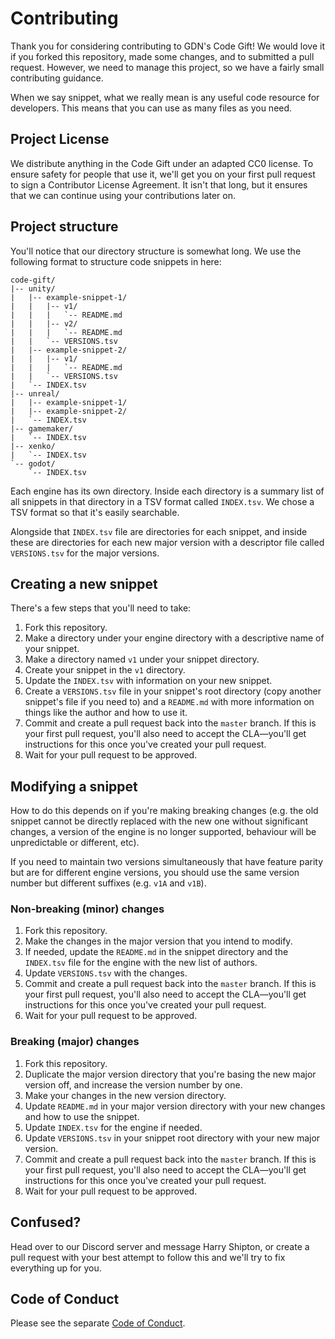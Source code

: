 # Contributing

Thank you for considering contributing to GDN's Code Gift! We would love it if you forked this repository, made some changes, and to submitted a pull request. However, we need to manage this project, so we have a fairly small contributing guidance.

When we say snippet, what we really mean is any useful code resource for developers. This means that you can use as many files as you need.

## Project License

We distribute anything in the Code Gift under an adapted CC0 license. To ensure safety for people that use it, we'll get you on your first pull request to sign a Contributor License Agreement. It isn't that long, but it ensures that we can continue using your contributions later on.

## Project structure

You'll notice that our directory structure is somewhat long. We use the following format to structure code snippets in here:

```
code-gift/
|-- unity/
|   |-- example-snippet-1/
|   |   |-- v1/
|   |   |   `-- README.md
|   |   |-- v2/
|   |   |   `-- README.md
|   |   `-- VERSIONS.tsv
|   |-- example-snippet-2/
|   |   |-- v1/
|   |   |   `-- README.md
|   |   `-- VERSIONS.tsv
|   `-- INDEX.tsv
|-- unreal/
|   |-- example-snippet-1/
|   |-- example-snippet-2/
|   `-- INDEX.tsv
|-- gamemaker/
|   `-- INDEX.tsv
|-- xenko/
|   `-- INDEX.tsv
`-- godot/
    `-- INDEX.tsv
```

Each engine has its own directory. Inside each directory is a summary list of all snippets in that directory in a TSV format called `INDEX.tsv`. We chose a TSV format so that it's easily searchable.

Alongside that `INDEX.tsv` file are directories for each snippet, and inside these are directories for each new major version with a descriptor file called `VERSIONS.tsv` for the major versions.

## Creating a new snippet

There's a few steps that you'll need to take:
1. Fork this repository.
2. Make a directory under your engine directory with a descriptive name of your snippet.
3. Make a directory named `v1` under your snippet directory.
4. Create your snippet in the `v1` directory.
5. Update the `INDEX.tsv` with information on your new snippet.
6. Create a `VERSIONS.tsv` file in your snippet's root directory (copy another snippet's file if you need to) and a `README.md` with more information on things like the author and how to use it.
7. Commit and create a pull request back into the `master` branch. If this is your first pull request, you'll also need to accept the CLA—you'll get instructions for this once you've created your pull request.
8. Wait for your pull request to be approved.

## Modifying a snippet

How to do this depends on if you're making breaking changes (e.g. the old snippet cannot be directly replaced with the new one without significant changes, a version of the engine is no longer supported, behaviour will be unpredictable or different, etc).

If you need to maintain two versions simultaneously that have feature parity but are for different engine versions, you should use the same version number but different suffixes (e.g. `v1A` and `v1B`).

### Non-breaking (minor) changes

1. Fork this repository.
2. Make the changes in the major version that you intend to modify.
3. If needed, update the `README.md` in the snippet directory and the `INDEX.tsv` file for the engine with the new list of authors.
4. Update `VERSIONS.tsv` with the changes.
4. Commit and create a pull request back into the `master` branch. If this is your first pull request, you'll also need to accept the CLA—you'll get instructions for this once you've created your pull request.
5. Wait for your pull request to be approved.

### Breaking (major) changes

1. Fork this repository.
2. Duplicate the major version directory that you're basing the new major version off, and increase the version number by one.
3. Make your changes in the new version directory.
4. Update `README.md` in your major version directory with your new changes and how to use the snippet.
5. Update `INDEX.tsv` for the engine if needed.
6. Update `VERSIONS.tsv` in your snippet root directory with your new major version.
7. Commit and create a pull request back into the `master` branch. If this is your first pull request, you'll also need to accept the CLA—you'll get instructions for this once you've created your pull request.
8. Wait for your pull request to be approved.

## Confused?

Head over to our Discord server and message Harry Shipton, or create a pull request with your best attempt to follow this and we'll try to fix everything up for you.

## Code of Conduct

Please see the separate [Code of Conduct](CODE_OF_CONDUCT.md).

